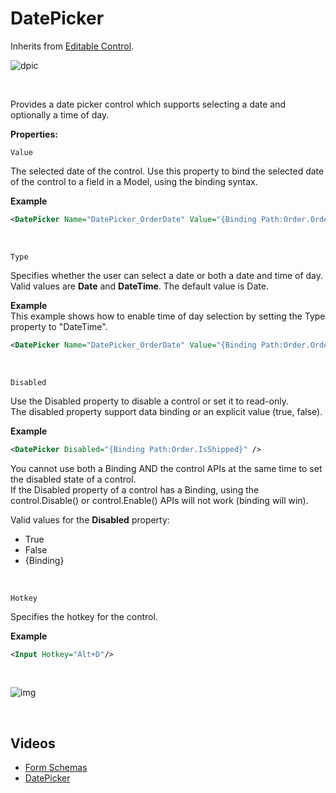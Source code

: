 
# DatePicker

Inherits from [Editable Control](editablecontrol.md).
<br/>

![dpic](https://profitbasedocs.blob.core.windows.net/images/DPic.png)

<br/>

Provides a date picker control which supports selecting a date and optionally a time of day.
<br/>

**Properties:**
<br/>

`Value`

The selected date of the control. Use this property to bind the selected date of the control to a field in a Model, using the binding syntax.

**Example**

```xml
<DatePicker Name="DatePicker_OrderDate" Value="{Binding Path:Order.OrderDate}" />
```

<br/>

`Type`

Specifies whether the user can select a date or both a date and time of day. Valid values are **Date** and **DateTime**. The default value is Date.

**Example**  
This example shows how to enable time of day selection by setting the Type property to "DateTime".

```xml
<DatePicker Name="DatePicker_OrderDate" Value="{Binding Path:Order.OrderDate}" Type="DateTime" />
```

<br/>

`Disabled`

Use the Disabled property to disable a control or set it to read-only.  
The disabled property support data binding or an explicit value (true, false).

**Example**

```xml
<DatePicker Disabled="{Binding Path:Order.IsShipped}" />
```

You cannot use both a Binding AND the control APIs at the same time to set the disabled state of a control.  
If the Disabled property of a control has a Binding, using the control.Disable() or control.Enable() APIs will not work (binding will win).

Valid values for the **Disabled** property:

- True
- False
- {Binding}

<br/>

`Hotkey`

Specifies the hotkey for the control.

**Example**

```xml
<Input Hotkey="Alt+D"/>
```

<br/>

![img](https://profitbasedocs.blob.core.windows.net/images/hotkeys.png)

<br/>

## Videos

- [Form Schemas](../../../../videos/formschemas.md)
- [DatePicker](https://profitbasedocs.blob.core.windows.net/videos/Form%20Schema%20-%20DatePicker.mp4)
